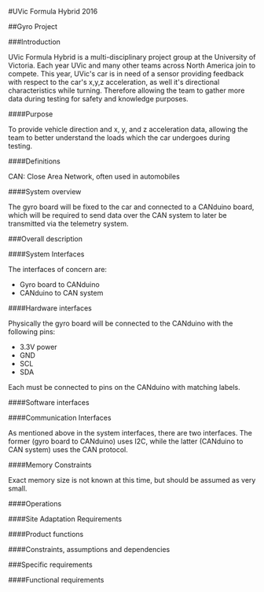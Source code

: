 #UVic Formula Hybrid 2016

##Gyro Project

###Introduction

UVic Formula Hybrid is a multi-disciplinary project group at the University of Victoria. Each year UVic and many other teams across North America join to compete. This year, UVic's car is in need of a sensor providing feedback with respect to the car's x,y,z acceleration, as well it's directional characteristics while turning. Therefore allowing the team to gather more data during testing for safety and knowledge purposes.

####Purpose

To provide vehicle direction and x, y, and z acceleration data, allowing the team to better understand the loads which the car undergoes during testing.

####Definitions

CAN: Close Area Network, often used in automobiles

####System overview

The gyro board will be fixed to the car and connected to a CANduino board, which will be required to send data over the CAN system to later be transmitted via the telemetry system.

###Overall description

####System Interfaces

The interfaces of concern are:

* Gyro board to CANduino
* CANduino to CAN system

####Hardware interfaces

Physically the gyro board will be connected to the CANduino with the following pins:

* 3.3V power
* GND
* SCL
* SDA

Each must be connected to pins on the CANduino with matching labels.

####Software interfaces

####Communication Interfaces

As mentioned above in the system interfaces, there are two interfaces. The former (gyro board to CANduino) uses I2C, while the latter (CANduino to CAN system) uses the CAN protocol.

####Memory Constraints

Exact memory size is not known at this time, but should be assumed as very small.

####Operations


####Site Adaptation Requirements

####Product functions

####Constraints, assumptions and dependencies

###Specific requirements

####Functional requirements
